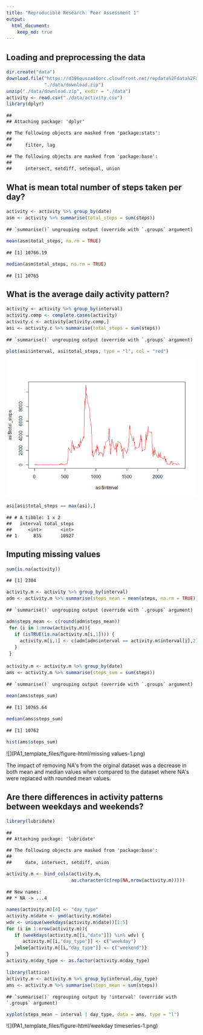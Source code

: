 ```yaml
---
title: "Reproducible Research: Peer Assessment 1"
output: 
  html_document:
    keep_md: true
---
```



## Loading and preprocessing the data


```r
dir.create("data")
download.file("https://d396qusza40orc.cloudfront.net/repdata%2Fdata%2Factivity.zip", 
              "./data/download.zip")
unzip("./data/download.zip", exdir = "./data")
activity <- read.csv("./data/activity.csv")
library(dplyr)
```

```
## 
## Attaching package: 'dplyr'
```

```
## The following objects are masked from 'package:stats':
## 
##     filter, lag
```

```
## The following objects are masked from 'package:base':
## 
##     intersect, setdiff, setequal, union
```

## What is mean total number of steps taken per day?


```r
activity <- activity %>% group_by(date)
asm <- activity %>% summarise(total_steps = sum(steps))
```

```
## `summarise()` ungrouping output (override with `.groups` argument)
```

```r
mean(asm$total_steps, na.rm = TRUE)
```

```
## [1] 10766.19
```

```r
median(asm$total_steps, na.rm = TRUE)
```

```
## [1] 10765
```

## What is the average daily activity pattern?


```r
activity <- activity %>% group_by(interval)
activity.comp <- complete.cases(activity)
activity.c <- activity[activity.comp,]
asi <- activity.c %>% summarise(total_steps = sum(steps))
```

```
## `summarise()` ungrouping output (override with `.groups` argument)
```

```r
plot(asi$interval, asi$total_steps, type = "l", col = "red")
```

![](PA1_template_files/figure-html/activity-1.png)<!-- -->

```r
asi[asi$total_steps == max(asi),]
```

```
## # A tibble: 1 x 2
##   interval total_steps
##      <int>       <int>
## 1      835       10927
```

## Imputing missing values


```r
sum(is.na(activity))
```

```
## [1] 2304
```

```r
activity.m <- activity %>% group_by(interval)
adm <- activity.m %>% summarise(steps_mean = mean(steps, na.rm = TRUE))
```

```
## `summarise()` ungrouping output (override with `.groups` argument)
```

```r
adm$steps_mean <- c(round(adm$steps_mean))
 for (i in 1:nrow(activity.m)){
   if (isTRUE(is.na(activity.m[i,1]))) {
     activity.m[i,1] <- c(adm[adm$interval == activity.m$interval[i],2])
   }
 }

activity.m <- activity.m %>% group_by(date)
ams <- activity.m %>% summarise(steps_sum = sum(steps))
```

```
## `summarise()` ungrouping output (override with `.groups` argument)
```

```r
mean(ams$steps_sum)
```

```
## [1] 10765.64
```

```r
median(ams$steps_sum)
```

```
## [1] 10762
```

```r
hist(ams$steps_sum)
```

![](PA1_template_files/figure-html/missing values-1.png)<!-- -->

The impact of removing NA's from the orginal dataset was a decrease in both mean and median values when compared to the dataset where NA's were replaced with rounded mean values.


## Are there differences in activity patterns between weekdays and weekends?



```r
library(lubridate)
```

```
## 
## Attaching package: 'lubridate'
```

```
## The following objects are masked from 'package:base':
## 
##     date, intersect, setdiff, union
```

```r
activity.m <- bind_cols(activity.m,
                        as.character(c(rep(NA,nrow(activity.m)))))
```

```
## New names:
## * NA -> ...4
```

```r
names(activity.m)[4] <- "day_type"
activity.m$date <- ymd(activity.m$date)
wdv <- unique(weekdays(activity.m$date))[1:5] 
for (i in 1:nrow(activity.m)){
   if (weekdays(activity.m[[i,"date"]]) %in% wdv) {
      activity.m[[i,"day_type"]] <- c("weekday")
   }else{activity.m[[i,"day_type"]] <- c("weekend")}
}
activity.m$day_type <- as.factor(activity.m$day_type)
```


```r
library(lattice)
activity.m <- activity.m %>% group_by(interval,day_type)
ams <- activity.m %>% summarise(steps_mean = sum(steps))
```

```
## `summarise()` regrouping output by 'interval' (override with `.groups` argument)
```

```r
xyplot(steps_mean ~ interval | day_type, data = ams, type = "l")
```

![](PA1_template_files/figure-html/weekday timeseries-1.png)<!-- -->
